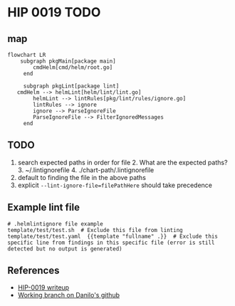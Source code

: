 # HIP 0019 TODO

## map

```mermaid
flowchart LR
    subgraph pkgMain[package main]
        cmdHelm[cmd/helm/root.go]
     end
        
     subgraph pkgLint[package lint]
   cmdHelm --> helmLint[helm/lint/lint.go]
        helmLint --> lintRules[pkg/lint/rules/ignore.go]
        lintRules --> ignore
        ignore --> ParseIgnoreFile
        ParseIgnoreFile --> FilterIgnoredMessages
     end
```

## TODO

1. search expected paths in order for file
   2. What are the expected paths?
      3. ~/.lintignorefile
      4. ./chart-path/.lintignorefile
2. default to finding the file in the above paths
3. explicit `--lint-ignore-file=filePathHere` should take precedence

## Example lint file

```
# .helmlintignore file example 
template/test/test.sh  # Exclude this file from linting 
template/test/test.yaml  {{template "fullname" .}}  # Exclude this specific line from findings in this specific file (error is still detected but no output is generated)
```

## References

- [HIP-0019 writeup](https://github.com/danilo-patrucco/community/blob/helm_ignore_HIP/hips/hip-0019.md)
- [Working branch on Danilo's github](https://github.com/helm/helm/compare/main...danilo-patrucco:helm:HIP-0019)